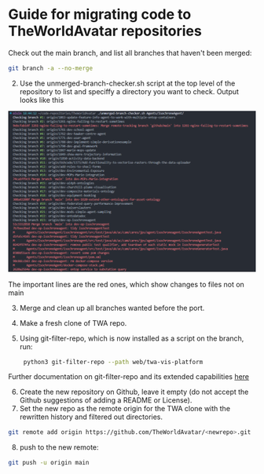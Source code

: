 # Guide for migrating code to TheWorldAvatar repositories

 Check out the main branch, and list all branches that haven't been merged:

```bash
git branch -a --no-merge
```

2) Use the unmerged-branch-checker.sh script at the top level of the repository to list and speciffy a directory you want to check. Output looks like this

![Branch Checker output](.screenshots/branch-checker.png "Branch Checker output")

The important lines are the red ones, which show changes to files not on main

3) Merge and clean up all branches wanted before the port.
4) Make a fresh clone of TWA repo.
5) Using git-filter-repo, which is now installed as a script on the branch, run:

    ```bash
     python3 git-filter-repo --path web/twa-vis-platform
     ```

Further documentation on git-filter-repo and its extended capabilities [here](https://github.com/newren/git-filter-repo)

6) Create the new repository on Github, leave it empty (do not accept the Github suggestions of adding a README or License).
7) Set the new repo as the remote origin for the TWA clone with the rewritten history and filtered out directories.

```bash
git remote add origin https://github.com/TheWorldAvatar/<newrepo>.git
```

8) push to the new remote:
 
```bash
git push -u origin main
```